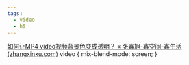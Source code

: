 ```yaml
---
tags:
  - video
  - h5
---
```


[如何让MP4 video视频背景色变成透明？ « 张鑫旭-鑫空间-鑫生活 (zhangxinxu.com)](https://www.zhangxinxu.com/wordpress/2019/05/mp4-video-background-transparent/)
video {
    mix-blend-mode: screen;
}